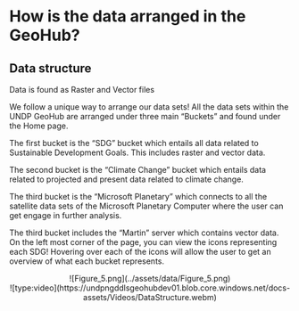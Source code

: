 # How is the data arranged in the GeoHub?

## Data structure

Data is found as Raster and Vector files

We follow a unique way to arrange our data sets! All the data sets within the UNDP GeoHub are arranged under three main “Buckets” and found under the Home page.

<justify>The first bucket is the “SDG” bucket which entails all data related to Sustainable Development Goals. This includes raster and vector data.</p>

<justify> The second bucket is the “Climate Change” bucket which entails data related to projected and present data related to climate change.</p>

<justify>The third bucket is the “Microsoft Planetary” which connects to all the satellite data sets of the Microsoft Planetary Computer where the user can get engage in further analysis.</p>

<justify>The third bucket includes the “Martin” server which contains vector data.
On the left most corner of the page, you can view the icons representing each SDG! Hovering over each of the icons will allow the user to get an overview of what each bucket represents.</p>

<center>  ![Figure_5.png](../assets/data/Figure_5.png)

<center>  ![type:video](https://undpngddlsgeohubdev01.blob.core.windows.net/docs-assets/Videos/DataStructure.webm)</center>
